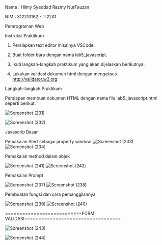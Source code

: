 Nama : Hilmy Syaddad Razmy NurFauzan

NIM : 312210162 - TI22A1

Pemrograman Web 








Instruksi Praktikum

1. Persiapkan text editor misalnya VSCode.
 
2. Buat folder baru dengan nama lab5_javascript.
  
3. Ikuti langkah-langkah praktikum yang akan dijelaskan berikutnya.
   
4. Lakukan validasi dokumen html dengan mengakses http://validator.w3.org
 
Langkah-langkah Praktikum

Persiapan membuat dokumen HTML dengan nama file lab5_javascript.html seperti berikut.


![Screenshot (231)](https://github.com/Hilmyramzy/lab5web./assets/115677769/d6f96414-b926-4431-89a5-9cfcdda8c1a2)

![Screenshot (232)](https://github.com/Hilmyramzy/lab5web./assets/115677769/501d27f8-c1e5-4588-8f83-f86c4d7b7059)

Javascrip Dasar

Pemakaian Alert sebagai property window.
![Screenshot (233)](https://github.com/Hilmyramzy/lab5web./assets/115677769/bddd0f58-53b7-455b-ab90-5aad395d0019)
![Screenshot (234)](https://github.com/Hilmyramzy/lab5web./assets/115677769/27e9421f-301b-4f06-9e5d-96aa2d1dddd8)

Pemakaian method dalam objek

![Screenshot (241)](https://github.com/Hilmyramzy/lab5web./assets/115677769/962b31ec-2892-4c2e-9bf8-b2c0296a3ba8)
![Screenshot (242)](https://github.com/Hilmyramzy/lab5web./assets/115677769/a7672c43-b141-413e-a78d-1ab6b8b3ed8e)

Pemakaian Prompt

![Screenshot (237)](https://github.com/Hilmyramzy/lab5web./assets/115677769/cac8c623-2d18-4d0e-90c9-ba0bb3f16f3f)
![Screenshot (238)](https://github.com/Hilmyramzy/lab5web./assets/115677769/db98977f-eeef-4280-ac59-2f4d6dd9e85e)

Pembuatan fungsi dan cara pemanggilannya

![Screenshot (239)](https://github.com/Hilmyramzy/lab5web./assets/115677769/450f336c-ba46-48cd-b68a-64e294b8b765)
![Screenshot (240)](https://github.com/Hilmyramzy/lab5web./assets/115677769/f34c19f4-b4d8-440b-8201-57c3265ff9c2)

===========================FORM VALIDASI==================================


![Screenshot (243)](https://github.com/Hilmyramzy/lab5web./assets/115677769/78917d83-8f3c-4533-acc1-ff03c9381d34)


![Screenshot (244)](https://github.com/Hilmyramzy/lab5web./assets/115677769/fc5f6e26-7397-4601-8e23-8f1d3af81a2f)














